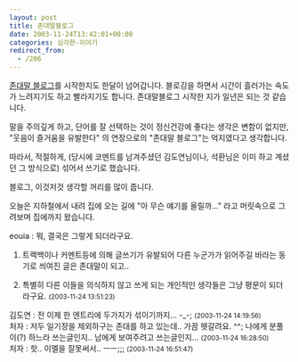 ```yaml
---
layout: post
title: 존대말블로그
date: 2003-11-24T13:42:01+00:00
categories: 심각한-이야기
redirect_from:
  - /206
---
```


<a href="/301" target=aa>존대말 블로그</a>를 시작한지도 한달이 넘어갑니다. 블로깅을 하면서 시간이 흘러가는 속도가 느려지기도 하고 빨라지기도 합니다. 존대말블로그 시작한 지가 일년은 되는 것 같습니다.

말을 주의깊게 하고, 단어를 잘 선택하는 것이 정신건강에 좋다는 생각은 변함이 없지만, "웃음이 즐거움을 유발한다" 의 연장으로의 "존대말 블로그"는 억지였다고 생각합니다.

따라서, 적절하게, (당시에 코멘트를 남겨주셨던 김도연님이나, 석환님은 이미 하고 계셨던 그 방식으로) 섞어서 쓰기로 했습니다.

블로그, 이것저것 생각할 꺼리를 많이 줍니다.

오늘은 지하철에서 내려 집에 오는 길에 "아 무슨 얘기를 올릴까..." 라고 머릿속으로 그려보며 집에까지 왔습니다.
<div id=comments>
<div class=comment>
<!--- cmt:449 --->
<!--- mail: --->
<!--- parent:0 --->
eouia : 
뭐, 결국은 그렇게 되더라구요.

1) 트랙백이나 커멘트등에 의해 글쓰기가 유발되어 다른 누군가가 읽어주길 바라는 동기로 씌여진 글은 존대말이 되고..

2) 특별히 다른 이들을 의식하지 않고 쓰게 되는 개인적인 생각들은 그냥 평문이 되더라구요.
 <small>(2003-11-24 13:51:23)</small>
</div>
<div class=comment>
<!--- cmt:450 --->
<!--- mail: --->
<!--- parent:0 --->
김도연 : 
전 이제 한 엔트리에 두가지가 섞이기까지... -_-;
 <small>(2003-11-24 14:19:56)</small>
</div>
<div class=comment>
<!--- cmt:451 --->
<!--- mail: --->
<!--- parent:0 --->
처자 : 
저두 일기장을 제외하구는 존대를 하고 있는데.. 가끔 헷갈려요. ^^; 나에게 분풀이(?) 하느라 쓰는글인지.. 남에게 보여주려고 쓰는글인지...
 <small>(2003-11-24 16:28:50)</small>
</div>
<div class=comment>
<!--- cmt:452 --->
<!--- mail: --->
<!--- parent:0 --->
처자 : 
핫.. 이멜을 잘못써서.. ㅡㅡ;;;
 <small>(2003-11-24 16:51:47)</small>
</div>
</div>
